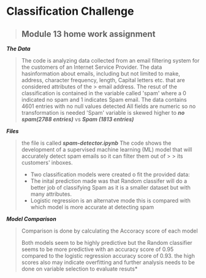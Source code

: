 # Classification Challenge
>
>## Module 13 home work assignment
>
***The Data***
> The code is analyzing data collected from an email filtering system for the customers of an Internet Service Provider. The data hasinformation
> about emails, including but not limited to make, address, character frequency, length, Capital letters etc. that are considered attributes of the > email address. The resut of the classification is contained in the variable called 'spam' where a 0 indicated no spam and 1 indicates Spam email.
> The data contains 4601 entries with no null values detected
> All fields are numeric so no transformation is needed
> 'Spam' variable is skewed higher to ***no spam(2788 entries)*** vs ***Spam (1813 entries)*** 

***Files***
> the file is called ***spam-detector.ipynb***
> The code shows the development of a  supervised machine learning (ML) model that will accurately detect spam emails so it can filter them out of > > its customers' inboxes.
>* Two classification models  were created o fit the provided data:
>* The inital prediction made was that Random classifer will do a better job of classifying Spam as it is a smaller dataset but with many attributes.
>* Logistic regression is an alternatve mode this is compared with which model is more accurate at detecting spam
 
***Model Comparison***
> Comparison is done by calculating the Accoracy score of each model
>
> Both models seem to be highly predictive but the Random classifier seems to be more predictive with an accuracy score of 0.95 compared to the logistic regression accuracy score of 0.93. the high scores also may indicate overfitting and further analysis needs to be done on variable selection to evaluate resuts*

